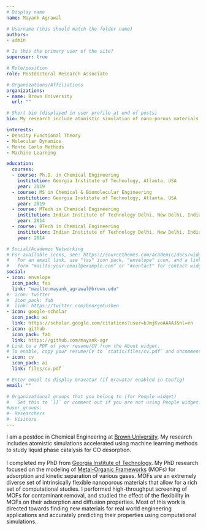```yaml
---
# Display name
name: Mayank Agrawal

# Username (this should match the folder name)
authors:
- admin

# Is this the primary user of the site?
superuser: true

# Role/position
role: Postdoctoral Research Associate

# Organizations/Affiliations
organizations:
- name: Brown University
  url: ""

# Short bio (displayed in user profile at end of posts)
bio: My research include atomistic simulation of nano-porous materials for separation and catalysis.

interests:
- Density Functional Theory
- Molecular Dynamics
- Monte Carlo Methods
- Machine Learning

education:
  courses:
  - course: Ph.D. in Chemical Engineering
    institution: Georgia Institute of Technology, Atlanta, USA
    year: 2019
  - course: MS in Chemical & Biomolecular Engineering
    institution: Georgia Institute of Technology, Atlanta, USA
    year: 2019
  - course: MTech in Chemical Engineering
    institution: Indian Institute of Technology Delhi, New Delhi, India
    year: 2014
  - course: BTech in Chemical Engineering
    institution: Indian Institute of Technology Delhi, New Delhi, India
    year: 2014

# Social/Academic Networking
# For available icons, see: https://sourcethemes.com/academic/docs/widgets/#icons
#   For an email link, use "fas" icon pack, "envelope" icon, and a link in the
#   form "mailto:your-email@example.com" or "#contact" for contact widget.
social:
- icon: envelope
  icon_pack: fas
  link: "mailto:mayank_agrawal@brown.edu"
#- icon: twitter
#  icon_pack: fab
#  link: https://twitter.com/GeorgeCushen
- icon: google-scholar
  icon_pack: ai
  link: https://scholar.google.com/citations?user=bJmjKvoAAAAJ&hl=en
- icon: github
  icon_pack: fab
  link: https://github.com/mayank-agr
# Link to a PDF of your resume/CV from the About widget.
# To enable, copy your resume/CV to `static/files/cv.pdf` and uncomment the lines below.
- icon: cv
  icon_pack: ai
  link: files/cv.pdf

# Enter email to display Gravatar (if Gravatar enabled in Config)
email: ""

# Organizational groups that you belong to (for People widget)
#   Set this to `[]` or comment out if you are not using People widget.
#user_groups:
#- Researchers
#- Visitors
---
```


I am a postdoc in Chemical Engineering at [Brown University](https://www.brown.edu/academics/engineering/). My research includes atomistic simulations accelerated using machine learning methods to study liquid phase catalysis for CO desorption.<br><br>
I completed my PhD from [Georgia Institute of Technology](https://chbe.gatech.edu/). My PhD research focused on the modeling of [Metal-Organic Frameworks](https://en.wikipedia.org/wiki/Metal%E2%80%93organic_framework/) (MOFs) for adsorption and kinetic separation of various gases. MOFs are an extremely diverse set of intrinsically flexible nanoporous materials that allow for a rich set of computational studies. I performed high-throughput screening of MOFs for contaminant removal, and studied the effect of the flexibility in MOFs on their adsorption and diffusion properties. Most of this work is directed towards finding new materials for real world engineering applications and accurately predicting their properties using computational simulations.
